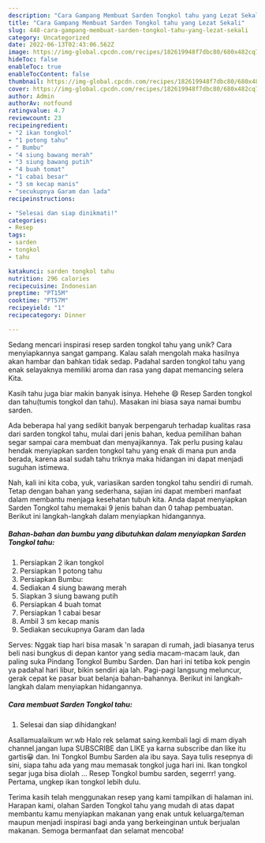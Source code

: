 ```yaml
---
description: "Cara Gampang Membuat Sarden Tongkol tahu yang Lezat Sekali"
title: "Cara Gampang Membuat Sarden Tongkol tahu yang Lezat Sekali"
slug: 448-cara-gampang-membuat-sarden-tongkol-tahu-yang-lezat-sekali
category: Uncategorized
date: 2022-06-13T02:43:06.562Z
image: https://img-global.cpcdn.com/recipes/182619948f7dbc80/680x482cq70/sarden-tongkol-tahu-foto-resep-utama.jpg
hideToc: false
enableToc: true
enableTocContent: false
thumbnail: https://img-global.cpcdn.com/recipes/182619948f7dbc80/680x482cq70/sarden-tongkol-tahu-foto-resep-utama.jpg
cover: https://img-global.cpcdn.com/recipes/182619948f7dbc80/680x482cq70/sarden-tongkol-tahu-foto-resep-utama.jpg
author: Admin
authorAv: notfound
ratingvalue: 4.7
reviewcount: 23
recipeingredient:
- "2 ikan tongkol"
- "1 potong tahu"
- " Bumbu"
- "4 siung bawang merah"
- "3 siung bawang putih"
- "4 buah tomat"
- "1 cabai besar"
- "3 sm kecap manis"
- "secukupnya Garam dan lada"
recipeinstructions:

- "Selesai dan siap dinikmati!"
categories:
- Resep
tags:
- sarden
- tongkol
- tahu

katakunci: sarden tongkol tahu 
nutrition: 296 calories
recipecuisine: Indonesian
preptime: "PT15M"
cooktime: "PT57M"
recipeyield: "1"
recipecategory: Dinner

---
```





Sedang mencari inspirasi resep sarden tongkol tahu yang unik? Cara menyiapkannya sangat gampang. Kalau salah mengolah maka hasilnya akan hambar dan bahkan tidak sedap. Padahal sarden tongkol tahu yang enak selayaknya memiliki aroma dan rasa yang dapat memancing selera Kita.





Kasih tahu juga biar makin banyak isinya. Hehehe 😄 Resep Sarden tongkol dan tahu(tumis tongkol dan tahu). Masakan ini biasa saya namai bumbu sarden.

Ada beberapa hal yang sedikit banyak berpengaruh terhadap kualitas rasa dari sarden tongkol tahu, mulai dari jenis bahan, kedua pemilihan bahan segar sampai cara membuat dan menyajikannya. Tak perlu pusing kalau hendak menyiapkan sarden tongkol tahu yang enak di mana pun anda berada, karena asal sudah tahu triknya maka hidangan ini dapat menjadi suguhan istimewa.






Nah, kali ini kita coba, yuk, variasikan sarden tongkol tahu sendiri di rumah. Tetap dengan bahan yang sederhana, sajian ini dapat memberi manfaat dalam membantu menjaga kesehatan tubuh kita. Anda dapat menyiapkan Sarden Tongkol tahu memakai 9 jenis bahan dan 0 tahap pembuatan. Berikut ini langkah-langkah dalam menyiapkan hidangannya.

<!--inarticleads1-->

##### Bahan-bahan dan bumbu yang dibutuhkan dalam menyiapkan Sarden Tongkol tahu:

1. Persiapkan 2 ikan tongkol
1. Persiapkan 1 potong tahu
1. Persiapkan  Bumbu:
1. Sediakan 4 siung bawang merah
1. Siapkan 3 siung bawang putih
1. Persiapkan 4 buah tomat
1. Persiapkan 1 cabai besar
1. Ambil 3 sm kecap manis
1. Sediakan secukupnya Garam dan lada


Serves: Nggak tiap hari bisa masak &#39;n sarapan di rumah, jadi biasanya terus beli nasi bungkus di depan kantor yang sedia macam-macam lauk, dan paling suka Pindang Tongkol Bumbu Sarden. Dan hari ini tetiba kok pengin ya padahal hari libur, bikin sendiri aja lah. Pagi-pagi langsung meluncur, gerak cepat ke pasar buat belanja bahan-bahannya. Berikut ini langkah-langkah dalam menyiapkan hidangannya. 

<!--inarticleads2-->

##### Cara membuat Sarden Tongkol tahu:


1. Selesai dan siap dihidangkan!

Asallamualaikum wr.wb Halo rek selamat saing.kembali lagi di mam diyah channel.jangan lupa SUBSCRIBE dan LIKE ya karna subscribe dan like itu gartis😀 dan. Ini Tongkol Bumbu Sarden ala ibu saya. Saya tulis resepnya di sini, siapa tahu ada yang mau memasak tongkol juga hari ini. Ikan tongkol segar juga bisa diolah … Resep Tongkol bumbu sarden, segerrr! yang. Pertama, ungkep ikan tongkol lebih dulu. 

Terima kasih telah menggunakan resep yang kami tampilkan di halaman ini. Harapan kami, olahan Sarden Tongkol tahu yang mudah di atas dapat membantu kamu menyiapkan makanan yang enak untuk keluarga/teman maupun menjadi inspirasi bagi anda yang berkeinginan untuk berjualan makanan. Semoga bermanfaat dan selamat mencoba!
